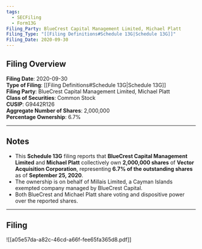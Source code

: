 ```yaml
---
tags:
  - SECFiling
  - Form13G
Filing_Party: BlueCrest Capital Management Limited, Michael Platt
Filing_Type: "[[Filing Definitions#Schedule 13G|Schedule 13G]]"
Filing_Date: 2020-09-30
---
```


## Filing Overview

**Filing Date**: 2020-09-30  
**Type of Filing**: [[Filing Definitions#Schedule 13G|Schedule 13G]]  
**Filing Party**: BlueCrest Capital Management Limited, Michael Platt  
**Class of Securities**: Common Stock  
**CUSIP**: G9442R126  
**Aggregate Number of Shares**: 2,000,000  
**Percentage Ownership**: 6.7%  

---

## Notes

- This **Schedule 13G** filing reports that **BlueCrest Capital Management Limited** and **Michael Platt** collectively own **2,000,000 shares** of **Vector Acquisition Corporation**, representing **6.7% of the outstanding shares** as of **September 25, 2020**.
- The ownership is on behalf of Millais Limited, a Cayman Islands exempted company managed by BlueCrest Capital.
- Both BlueCrest and Michael Platt share voting and dispositive power over the reported shares.

---

## Filing

![[a05e57da-a82c-46cd-a66f-fee65fa365d8.pdf]]
